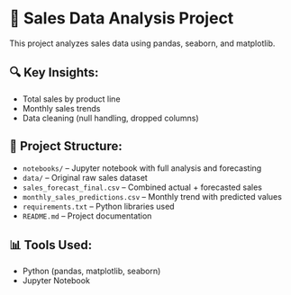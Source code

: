 # 🛒 Sales Data Analysis Project

This project analyzes sales data using pandas, seaborn, and matplotlib.

## 🔍 Key Insights:
- Total sales by product line
- Monthly sales trends
- Data cleaning (null handling, dropped columns)

## 📁 Project Structure:

- `notebooks/` – Jupyter notebook with full analysis and forecasting
- `data/` – Original raw sales dataset
- `sales_forecast_final.csv` – Combined actual + forecasted sales
- `monthly_sales_predictions.csv` – Monthly trend with predicted values
- `requirements.txt` – Python libraries used
- `README.md` – Project documentation


## 📊 Tools Used:
- Python (pandas, matplotlib, seaborn)
- Jupyter Notebook
